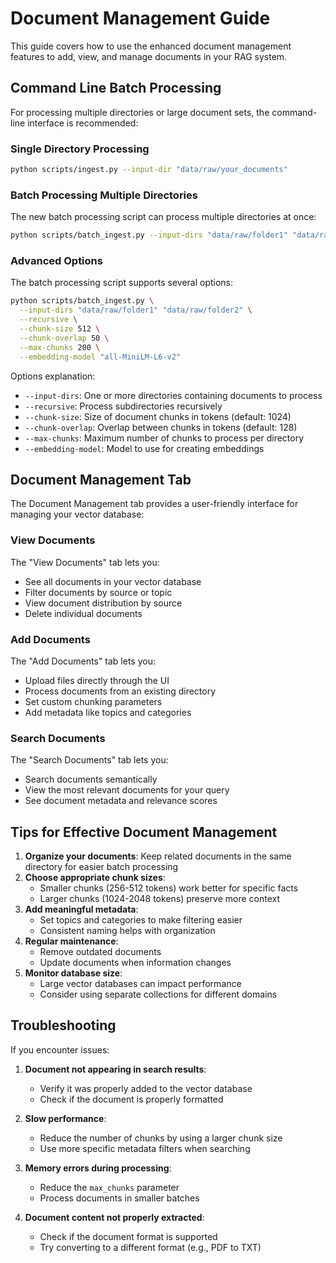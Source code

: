 # Document Management Guide

This guide covers how to use the enhanced document management features to add, view, and manage documents in your RAG system.

## Command Line Batch Processing

For processing multiple directories or large document sets, the command-line interface is recommended:

### Single Directory Processing

```bash
python scripts/ingest.py --input-dir "data/raw/your_documents"
```

### Batch Processing Multiple Directories

The new batch processing script can process multiple directories at once:

```bash
python scripts/batch_ingest.py --input-dirs "data/raw/folder1" "data/raw/folder2" "data/raw/folder3"
```

### Advanced Options

The batch processing script supports several options:

```bash
python scripts/batch_ingest.py \
  --input-dirs "data/raw/folder1" "data/raw/folder2" \
  --recursive \
  --chunk-size 512 \
  --chunk-overlap 50 \
  --max-chunks 200 \
  --embedding-model "all-MiniLM-L6-v2"
```

Options explanation:
- `--input-dirs`: One or more directories containing documents to process
- `--recursive`: Process subdirectories recursively
- `--chunk-size`: Size of document chunks in tokens (default: 1024)
- `--chunk-overlap`: Overlap between chunks in tokens (default: 128)
- `--max-chunks`: Maximum number of chunks to process per directory
- `--embedding-model`: Model to use for creating embeddings

## Document Management Tab

The Document Management tab provides a user-friendly interface for managing your vector database:

### View Documents

The "View Documents" tab lets you:
- See all documents in your vector database
- Filter documents by source or topic
- View document distribution by source
- Delete individual documents

### Add Documents

The "Add Documents" tab lets you:
- Upload files directly through the UI
- Process documents from an existing directory
- Set custom chunking parameters
- Add metadata like topics and categories

### Search Documents

The "Search Documents" tab lets you:
- Search documents semantically
- View the most relevant documents for your query
- See document metadata and relevance scores

## Tips for Effective Document Management

1. **Organize your documents**: Keep related documents in the same directory for easier batch processing
2. **Choose appropriate chunk sizes**: 
   - Smaller chunks (256-512 tokens) work better for specific facts
   - Larger chunks (1024-2048 tokens) preserve more context
3. **Add meaningful metadata**: 
   - Set topics and categories to make filtering easier
   - Consistent naming helps with organization
4. **Regular maintenance**:
   - Remove outdated documents
   - Update documents when information changes
5. **Monitor database size**:
   - Large vector databases can impact performance
   - Consider using separate collections for different domains

## Troubleshooting

If you encounter issues:

1. **Document not appearing in search results**:
   - Verify it was properly added to the vector database
   - Check if the document is properly formatted

2. **Slow performance**:
   - Reduce the number of chunks by using a larger chunk size
   - Use more specific metadata filters when searching

3. **Memory errors during processing**:
   - Reduce the `max_chunks` parameter
   - Process documents in smaller batches

4. **Document content not properly extracted**:
   - Check if the document format is supported
   - Try converting to a different format (e.g., PDF to TXT) 